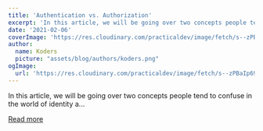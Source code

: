 ```yaml
---
title: 'Authentication vs. Authorization'
excerpt: 'In this article, we will be going over two concepts people tend to confuse in the world of identity a...'
date: '2021-02-06'
coverImage: 'https://res.cloudinary.com/practicaldev/image/fetch/s--zPBaIp69--/c_imagga_scale,f_auto,fl_progressive,h_420,q_auto,w_1000/https://dev-to-uploads.s3.amazonaws.com/i/6yequz2qub7jpvh35xm9.jpg'
author:
  name: Koders
  picture: "assets/blog/authors/koders.png"
ogImage:
  url: 'https://res.cloudinary.com/practicaldev/image/fetch/s--zPBaIp69--/c_imagga_scale,f_auto,fl_progressive,h_420,q_auto,w_1000/https://dev-to-uploads.s3.amazonaws.com/i/6yequz2qub7jpvh35xm9.jpg'
---
```


In this article, we will be going over two concepts people tend to confuse in the world of identity a...

[Read more](https://dev.to/lordghostx/authentication-vs-authorization-c0)

